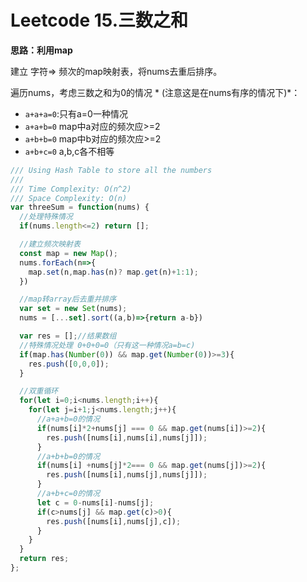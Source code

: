 # Leetcode 15.三数之和

**思路：利用map**

建立 字符=> 频次的map映射表，将nums去重后排序。

遍历nums，考虑三数之和为0的情况 * (注意这是在nums有序的情况下)*：

* `a+a+a=0`:只有a=0一种情况
* `a+a+b=0` map中a对应的频次应>=2
* `a+b+b=0` map中b对应的频次应>=2
* `a+b+c=0` a,b,c各不相等

```js
/// Using Hash Table to store all the numbers
///
/// Time Complexity: O(n^2)
/// Space Complexity: O(n)
var threeSum = function(nums) {
  //处理特殊情况
  if(nums.length<=2) return [];

  //建立频次映射表
  const map = new Map();
  nums.forEach(n=>{
    map.set(n,map.has(n)? map.get(n)+1:1);
  })

  //map转array后去重并排序
  var set = new Set(nums);
  nums = [...set].sort((a,b)=>{return a-b})

  var res = [];//结果数组
  //特殊情况处理 0+0+0=0（只有这一种情况a=b=c)
  if(map.has(Number(0)) && map.get(Number(0))>=3){
    res.push([0,0,0]);
  }

  //双重循环
  for(let i=0;i<nums.length;i++){
    for(let j=i+1;j<nums.length;j++){
      //a+a+b=0的情况
      if(nums[i]*2+nums[j] === 0 && map.get(nums[i])>=2){
        res.push([nums[i],nums[i],nums[j]]);
      }
      //a+b+b=0的情况
      if(nums[i] +nums[j]*2=== 0 && map.get(nums[j])>=2){
        res.push([nums[i],nums[j],nums[j]]);
      }
      //a+b+c=0的情况
      let c = 0-nums[i]-nums[j];
      if(c>nums[j] && map.get(c)>0){
        res.push([nums[i],nums[j],c]);
      }
    }
  }
  return res;  
};
```